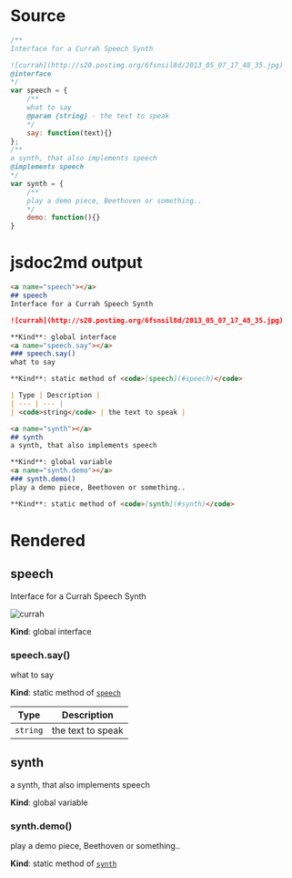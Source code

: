 # Source
```js
/**
Interface for a Currah Speech Synth

![currah](http://s20.postimg.org/6fsnsil8d/2013_05_07_17_48_35.jpg)
@interface
*/
var speech = {
    /**
    what to say
    @param {string} - the text to speak
    */
    say: function(text){}   
};
/**
a synth, that also implements speech
@implements speech
*/
var synth = {
    /**
    play a demo piece, Beethoven or something.. 
    */
    demo: function(){}
}

```

# jsdoc2md output
```markdown
<a name="speech"></a>
## speech
Interface for a Currah Speech Synth

![currah](http://s20.postimg.org/6fsnsil8d/2013_05_07_17_48_35.jpg)

**Kind**: global interface  
<a name="speech.say"></a>
### speech.say()
what to say

**Kind**: static method of <code>[speech](#speech)</code>  

| Type | Description |
| --- | --- |
| <code>string</code> | the text to speak |

<a name="synth"></a>
## synth
a synth, that also implements speech

**Kind**: global variable  
<a name="synth.demo"></a>
### synth.demo()
play a demo piece, Beethoven or something..

**Kind**: static method of <code>[synth](#synth)</code>  
```

# Rendered
<a name="speech"></a>
## speech
Interface for a Currah Speech Synth

![currah](http://s20.postimg.org/6fsnsil8d/2013_05_07_17_48_35.jpg)

**Kind**: global interface  
<a name="speech.say"></a>
### speech.say()
what to say

**Kind**: static method of <code>[speech](#speech)</code>  

| Type | Description |
| --- | --- |
| <code>string</code> | the text to speak |

<a name="synth"></a>
## synth
a synth, that also implements speech

**Kind**: global variable  
<a name="synth.demo"></a>
### synth.demo()
play a demo piece, Beethoven or something..

**Kind**: static method of <code>[synth](#synth)</code>  

